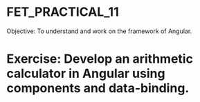 # FET_PRACTICAL_11
Objective: To understand and work on the framework of Angular.

<h1>Exercise: Develop an arithmetic calculator in Angular using components and data-binding.</h1>
